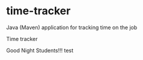 # time-tracker
Java (Maven) application for tracking time on the job

Time tracker

Good Night Students!!!
test
